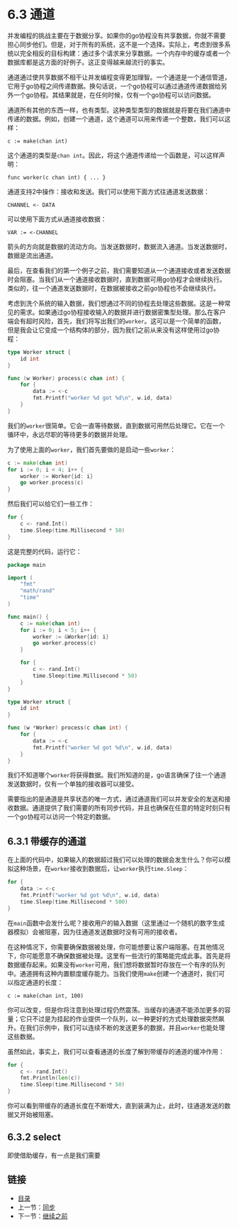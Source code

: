 # 6.3 通道

并发编程的挑战主要在于数据分享。如果你的go协程没有共享数据，你就不需要担心同步他们。但是，对于所有的系统，这不是一个选择。实际上，考虑到很多系统以完全相反的目标构建：通过多个请求来分享数据。一个内存中的缓存或者一个数据库都是这方面的好例子。这正变得越来越流行的事实。

通道通过使共享数据不相干让并发编程变得更加理智。一个通道是一个通信管道，它用于go协程之间传递数据。换句话说，一个go协程可以通过通道传递数据给另外一个go协程。其结果就是，在任何时候，仅有一个go协程可以访问数据。

通道所有其他的东西一样，也有类型。这种类型类型的数据就是将要在我们通道中传递的数据。例如，创建一个通道，这个通道可以用来传递一个整数，我们可以这样：


    c := make(chan int)


这个通道的类型是`chan int`。因此，将这个通道传递给一个函数是，可以这样声明：

    func worker(c chan int) { ... }

通道支持2中操作：接收和发送。我们可以使用下面方式往通道发送数据：

    CHANNEL <- DATA

可以使用下面方式从通道接收数据：

    VAR := <-CHANNEL

箭头的方向就是数据的流动方向。当发送数据时，数据流入通道。当发送数据时，数据是流出通道。

最后，在查看我们的第一个例子之前，我们需要知道从一个通道接收或者发送数据时会阻塞。当我们从一个通道接收数据时，直到数据可用go协程才会继续执行。类似的，往一个通道发送数据时，在数据被接收之前go协程也不会继续执行。

考虑到洗个系统的输入数据，我们想通过不同的协程去处理这些数据。这是一种常见的需求。如果通过go协程接收输入的数据并进行数据密集型处理。那么在客户端会有超时风险，首先，我们将写出我们的`worker`。这可以是一个简单的函数，但是我会让它变成一个结构体的部分，因为我们之前从来没有这样使用过go协程：

```go
type Worker struct {
    id int
}

func (w Worker) process(c chan int) {
    for {
        data := <-c
        fmt.Printf("worker %d got %d\n", w.id, data)
    }
}
```

我们的`worker`很简单。它会一直等待数据，直到数据可用然后处理它。它在一个循环中，永远尽职的等待更多的数据并处理。

为了使用上面的`worker`，我们首先要做的是启动一些`worker`：

```go
c := make(chan int)
for i := 0; i < 4; i++ {
    worker := Worker{id: i}
    go worker.process(c)
}
```

然后我们可以给它们一些工作：

```go
for {
    c <- rand.Int()
    time.Sleep(time.Millisecond * 50)
}
```

这是完整的代码，运行它：

```go
package main

import (
    "fmt"
    "math/rand"
    "time"
)

func main() {
    c := make(chan int)
    for i := 0; i < 5; i++ {
        worker := &Worker{id: i}
        go worker.process(c)
    }

    for {
        c <- rand.Int()
        time.Sleep(time.Millisecond * 50)
    }
}

type Worker struct {
    id int
}

func (w *Worker) process(c chan int) {
    for {
        data := <-c
        fmt.Printf("worker %d got %d\n", w.id, data)
    }
}
```

我们不知道哪个`worker`将获得数据。我们所知道的是，go语言确保了往一个通道发送数据时，仅有一个单独的接收器可以接受。

需要指出的是通道是共享状态的唯一方式，通过通道我们可以并发安全的发送和接收数据。通道提供了我们需要的所有同步代码，并且也确保在任意的特定时刻只有一个go协程可以访问一个特定的数据。

## 6.3.1 带缓存的通道

在上面的代码中，如果输入的数据超过我们可以处理的数据会发生什么？你可以模拟这种场景，在`worker`接收到数据后，让`worker`执行`time.Sleep`：

```go
for {
    data := <-c
    fmt.Printf("worker %d got %d\n", w.id, data)
    time.Sleep(time.Millisecond * 500)
}
```

在`main`函数中会发什么呢？接收用户的输入数据（这里通过一个随机的数字生成器模拟）会被阻塞，因为往通道发送数据时没有可用的接收者。

在这种情况下，你需要确保数据被处理，你可能想要让客户端阻塞。在其他情况下，你可能愿意不确保数据被处理。这里有一些流行的策略能完成此事。首先是将数据缓存起来。如果没有`worker`可用，我们想将数据暂时存放在一个有序的队列中。通道拥有这种内置额度缓存能力。当我们使用`make`创建一个通道时，我们可以指定通道的长度：

    c := make(chan int, 100)

你可以改变，但是你将注意到处理过程仍然震荡。当缓存的通道不能添加更多的容量；它只不过是为挂起的作业提供一个队列，以一种更好的方式处理数据突然飙升。在我们示例中，我们可以连续不断的发送更多的数据，并且`worker`也能处理这些数据。

虽然如此，事实上，我们可以查看通道的长度了解到带缓存的通道的缓冲作用：

```go
for {
    c <- rand.Int()
    fmt.Println(len(c))
    time.Sleep(time.Millisecond * 50)
}
```

你可以看到带缓存的通道长度在不断增大，直到装满为止，此时，往通道发送的数据又开始被阻塞。

## 6.3.2 select

即使借助缓存，有一点是我们需要

## 链接

- [目录](directory.md)
- 上一节：[同步](6.2.md)
- 下一节：[继续之前](6.4.md)

